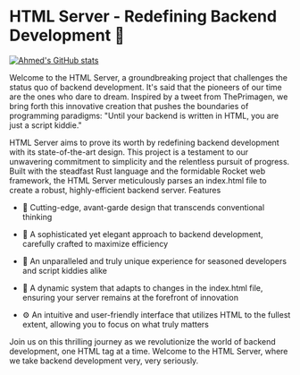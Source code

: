 # HTML Server - Redefining Backend Development 🧐

[![Ahmed's GitHub stats](https://github-readme-stats.vercel.app/api?username=ahmed-masud)](https://github.com/ahmed-masud/github-readme-stats)

Welcome to the HTML Server, a groundbreaking project that challenges the status quo of backend development. It's said that the pioneers of our time are the ones who dare to dream. Inspired by a tweet from ThePrimagen, we bring forth this innovative creation that pushes the boundaries of programming paradigms: "Until your backend is written in HTML, you are just a script kiddie."

HTML Server aims to prove its worth by redefining backend development with its state-of-the-art design. This project is a testament to our unwavering commitment to simplicity and the relentless pursuit of progress. Built with the steadfast Rust language and the formidable Rocket web framework, the HTML Server meticulously parses an index.html file to create a robust, highly-efficient backend server.
Features

* 🚀 Cutting-edge, avant-garde design that transcends conventional thinking

* 🧠 A sophisticated yet elegant approach to backend development, carefully crafted to maximize efficiency

* 💼 An unparalleled and truly unique experience for seasoned developers and script kiddies alike

* 🌟 A dynamic system that adapts to changes in the index.html file, ensuring your server remains at the forefront of innovation

* ⚙️ An intuitive and user-friendly interface that utilizes HTML to the fullest extent, allowing you to focus on what truly matters

Join us on this thrilling journey as we revolutionize the world of backend development, one HTML tag at a time. Welcome to the HTML Server, where we take backend development very, very seriously.
